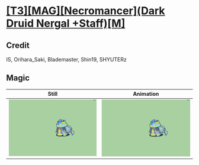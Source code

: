 # [\[T3\]\[MAG\]\[Necromancer\]\(Dark Druid Nergal +Staff\)\[M\]](../)

## Credit

IS, Orihara_Saki, Blademaster, Shin19, SHYUTERz
	
## Magic

| Still | Animation |
| :---: | :-------: |
| ![Magic still](./Magic_000.png) | ![Magic animation](./Magic.gif) |
